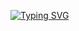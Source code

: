 [![Typing SVG](https://readme-typing-svg.demolab.com?font=Fira+Code&pause=1000&color=F7F7F7&width=435&lines=Ol%C3%A1!+Eu+sou+o+Yuri+Alves!+%F0%9F%92%BB%F0%9F%96%90%F0%9F%8F%BC)](https://git.io/typing-svg)
